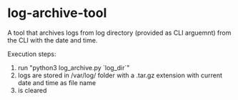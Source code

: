 # log-archive-tool
A tool that archives logs from log directory (provided as CLI arguemnt) from the CLI with the date and time.

Execution steps:
<ol>
  <li>run "python3 log_archive.py `log_dir`"</li>
  <li>logs are stored in /var/log/ folder with a .tar.gz extension with current date and time as file name</li>
  <li><log_dir> is cleared</li>
</ol>
